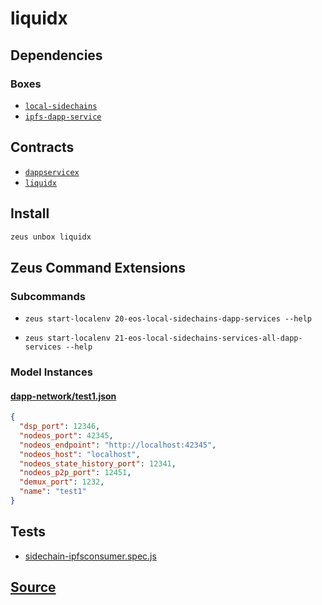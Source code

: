
liquidx
====================







## Dependencies
### Boxes
* [`local-sidechains`](local-sidechains.md)
* [`ipfs-dapp-service`](ipfs-dapp-service.md)



## Contracts
* [`dappservicex`](https://github.com/liquidapps-io/zeus-sdk/tree/master/boxes/groups/dapp-network/liquidx/contracts/eos/dappservicex)
* [`liquidx`](https://github.com/liquidapps-io/zeus-sdk/tree/master/boxes/groups/dapp-network/liquidx/contracts/eos/liquidx)
## Install
```bash
zeus unbox liquidx
```



## Zeus Command Extensions

### Subcommands
* ```zeus start-localenv 20-eos-local-sidechains-dapp-services --help```

* ```zeus start-localenv 21-eos-local-sidechains-services-all-dapp-services --help```




### Model Instances
#### [dapp-network/test1.json](https://github.com/liquidapps-io/zeus-sdk/tree/master/boxes/groups/dapp-network/liquidx/models/local-sidechains/test1.json)
```json
{
  "dsp_port": 12346,
  "nodeos_port": 42345,
  "nodeos_endpoint": "http://localhost:42345",
  "nodeos_host": "localhost",
  "nodeos_state_history_port": 12341,
  "nodeos_p2p_port": 12451,
  "demux_port": 1232,
  "name": "test1"
}
```
## Tests 
* [sidechain-ipfsconsumer.spec.js](https://github.com/liquidapps-io/zeus-sdk/tree/master/boxes/groups/dapp-network/liquidx/test/sidechain-ipfsconsumer.spec.js)
## [Source](https://github.com/liquidapps-io/zeus-sdk/tree/master/boxes/groups/dapp-network/liquidx)